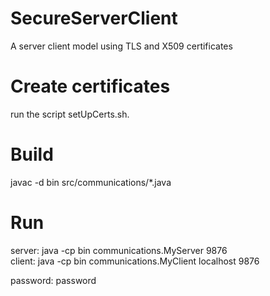 # SecureServerClient
A server client model using TLS and X509 certificates

# Create certificates
run the script setUpCerts.sh.

# Build
javac -d bin src/communications/\*.java

# Run
server: java -cp bin communications.MyServer 9876  
client: java -cp bin communications.MyClient localhost 9876

password: password
